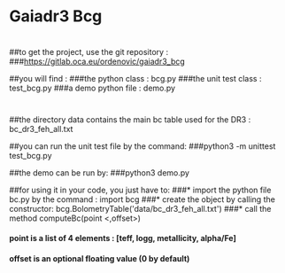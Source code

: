 # Gaiadr3 Bcg
#
#

##to get the project, use the git repository : 
###https://gitlab.oca.eu/ordenovic/gaiadr3_bcg

##you will find :
###the python class : bcg.py
###the unit test class : test_bcg.py
###a demo python file : demo.py
#
#
##the directory data contains the main bc table used for the DR3 : bc_dr3_feh_all.txt

##you can run the unit test file by the command:
###python3 -m unittest test_bcg.py

##the demo can be run by:
###python3 demo.py

##for using it in your code, you just have to:
###* import the python file bc.py by the command : import bcg
###* create the object by calling the constructor: bcg.BolometryTable('data/bc_dr3_feh_all.txt')
###* call the method computeBc(point <,offset>)
#### point is a list of 4 elements : [teff, logg, metallicity, alpha/Fe]
#### offset is an optional floating value (0 by default)

